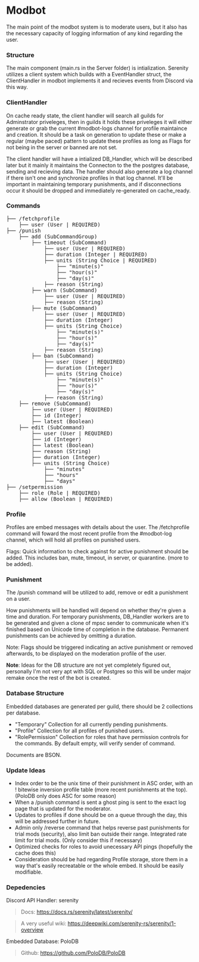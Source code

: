 # Modbot

The main point of the modbot system is to moderate users, but it also has the necessary capacity of logging information of any kind regarding the user.

### Structure

The main component (main.rs in the Server folder) is intialization. Serenity utilizes a client system which builds with a EventHandler struct, the ClientHandler in modbot implements it and recieves events from Discord via this way.

### ClientHandler

 On cache ready state, the client handler will search all guilds for Adminstrator priveleges, then in guilds it holds these priveleges it will either generate or grab the current #modbot-logs channel for profile maintaince and creation. It should be a task on generation to update these or make a regular (maybe paced) pattern to update these profiles as long as Flags for not being in the server or banned are not set. 
 
 The client handler will have a intialized DB_Handler, which will be described later but it mainly it maintains the Connecton to the the postgres database, sending and recieving data. The handler should also generate a log channel if there isn't one and synchronize profiles in that log channel. It'll be important in maintaining temporary punishments, and if disconnections occur it should be dropped and immediately re-generated on cache_ready.

### Commands
<pre>
├── /fetchprofile
    ├── user (User | REQUIRED)
├── /punish
    ├── add (SubCommandGroup)
        ├── timeout (SubCommand)
            ├── user (User | REQUIRED)
            ├── duration (Integer | REQUIRED)
            ├── units (String Choice | REQUIRED)
                ├── "minute(s)"
                ├── "hour(s)"
                ├── "day(s)"
            ├── reason (String)
        ├── warn (SubCommand)
            ├── user (User | REQUIRED)
            ├── reason (String)
        ├── mute (SubCommand)
            ├── user (User | REQUIRED)
            ├── duration (Integer)
            ├── units (String Choice)
                ├── "minute(s)"
                ├── "hour(s)"
                ├── "day(s)"
            ├── reason (String)
        ├── ban (SubCommand)
            ├── user (User | REQUIRED)
            ├── duration (Integer)
            ├── units (String Choice)
                ├── "minute(s)"
                ├── "hour(s)"
                ├── "day(s)"
            ├── reason (String)
    ├── remove (SubCommand)
        ├── user (User | REQUIRED)
        ├── id (Integer)
        ├── latest (Boolean)
    ├── edit (SubCommand)
        ├── user (User | REQUIRED)
        ├── id (Integer)
        ├── latest (Boolean)
        ├── reason (String)
        ├── duration (Integer)
        ├── units (String Choice)
            ├── "minutes"
            ├── "hours"
            ├── "days"
├── /setpermission
    ├── role (Role | REQUIRED)
    ├── allow (Boolean | REQUIRED)
</pre>

### Profile 
Profiles are embed messages with details about the user. The /fetchprofile command will foward the most recent profile from the #modbot-log channel, which will hold all profiles on punished users. 

Flags: Quick information to check against for active punishment should be added. This includes ban, mute, timeout, in server, or quarantine. (more to be added).

### Punishment
The /punish command will be utilized to add, remove or edit a punishment on a user.

How punishments will be handled will depend on whether they're given a time and duration.
For temporary punishments, DB_Handler workers are to be generated and given a clone of mpsc sender to communicate when it's finished based on Unicode time of completion in the database. Permanent punishments can be achieved by omitting a duration.

Note: Flags should be triggered indicating an active punishment or removed afterwards, to be displayed on the moderation profile of the user.


**Note**: Ideas for the DB structure are not yet completely figured out, personally I'm not very apt with SQL or Postgres so this will be under major remake once the rest of the bot is created.

### Database Structure

Embedded databases are generated per guild, there should be 2 collections per database.

* "Temporary" Collection for all currently pending punishments.
* "Profile" Collection for all profiles of punished users.
* "RolePermission" Collection for roles that have permission controls for the commands. By default empty, will verify sender of command.

Documents are BSON.

### Update Ideas

* Index order to be the unix time of their punishment in ASC order, with an ! bitewise inversion profile table (more recent punishments at the top). (PoloDB only does ASC for some reason)
* When a /punish command is sent a ghost ping is sent to the exact log page that is updated for the moderator.
* Updates to profiles if done should be on a queue through the day, this will be addressed further in future.
* Admin only /reverse command that helps reverse past punishments for trial mods (security), also limit ban outside their range. Integrated rate limit for trial mods. (Only consider this if necessary)
* Optimized checks for roles to avoid unecessary API pings (hopefully the cache does this)
* Consideration should be had regarding Profile storage, store them in a way that's easily recreatable or the whole embed. It should be easily modifiable.

### Depedencies

Discord API Handler: serenity
> Docs: https://docs.rs/serenity/latest/serenity/

> A very useful wiki: https://deepwiki.com/serenity-rs/serenity/1-overview

Embedded Database: PoloDB
> Github: https://github.com/PoloDB/PoloDB
